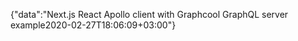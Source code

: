 {"data":"Next.js React Apollo client with Graphcool GraphQL server example2020-02-27T18:06:09+03:00"}
